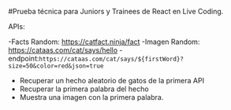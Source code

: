 #Prueba técnica para Juniors y Trainees de React en Live Coding.

APIs:

-Facts Random: https://catfact.ninja/fact
-Imagen Random: https://cataas.com/cat/says/hello
  -endpoint:`https://cataas.com/cat/says/${firstWord}?size=50&color=red&json=true`

- Recuperar un hecho aleatorio de gatos de la primera API
- Recuperar la primera palabra del hecho 
- Muestra una imagen con la primera palabra.
